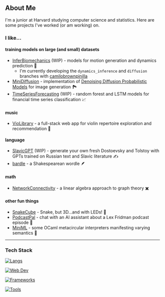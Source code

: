 ## About Me

I'm a junior at Harvard studying computer science and statistics. Here are some projects I've worked (or am working) on.

### I like...

#### training models on large (and small) datasets
- [InferBiomechanics](https://github.com/jbejjani2022/InferBiomechanics.git) (WIP) - models for motion generation and dynamics prediction 🦵
    - I'm currently developing the `dynamics_inference` and `diffusion` branches with [camilobrownpinilla](https://github.com/camilobrownpinilla)
- [MiniDiffusion](https://github.com/jbejjani2022/MiniDiffusion.git) - implementation of [Denoising Diffusion Probabilistic Models](https://arxiv.org/abs/2006.11239) for image generation 🏞️
- [TimeSeriesForecasting](https://github.com/jbejjani2022/TimeSeriesForecasting.git) (WIP) - random forest and LSTM models for financial time series classification 📈

#### music
- [VioLibrary](https://github.com/jbejjani2022/VioLibrary.git) - a full-stack web app for violin repertoire exploration and recommendation 🎻

#### language
- [SlavicGPT](https://github.com/jbejjani2022/SlavicGPT.git) (WIP) - generate your own fresh Dostoevsky and Tolstoy with GPTs trained on Russian text and Slavic literature ✍️
- [bardle](https://jbejjani2022.github.io/bardle/) - a Shakespearean wordle 🪶

#### math
- [NetworkConnectivity](https://github.com/jbejjani2022/NetworkConnectivity.git) - a linear algebra approach to graph theory ✖️

#### other fun things
- [SnakeCube](https://github.com/jbejjani2022/SnakeCube.git) - Snake, but 3D...and with LEDs! 🐍
- [PodcastPal](https://github.com/jbejjani2022/PodcastPal.git) - chat with an AI assistant about a Lex Fridman podcast episode 🤖
- [MiniML](https://github.com/jbejjani2022/MiniML.git) - some OCaml metacircular interpreters manifesting varying semantics 🐪

---
### Tech Stack
[![Langs](https://skillicons.dev/icons?i=python,cpp,c,ocaml,java,r,sqlite&theme=dark)](https://skillicons.dev)

[![Web Dev](https://skillicons.dev/icons?i=js,ts,html,css&theme=dark)](https://skillicons.dev)

[![Frameworks](https://skillicons.dev/icons?i=pytorch,django,flask&theme=dark)](https://skillicons.dev)

[![Tools](https://skillicons.dev/icons?i=linux,figma,aws,docker&theme=dark)](https://skillicons.dev)


<!--
**jbejjani2022/jbejjani2022** is a ✨ _special_ ✨ repository because its `README.md` (this file) appears on your GitHub profile.

Here are some ideas to get you started:

- 🔭 I’m currently working on ...
- 🌱 I’m currently learning ...
- 👯 I’m looking to collaborate on ...
- 🤔 I’m looking for help with ...
- 💬 Ask me about ...
- 📫 How to reach me: ...
- 😄 Pronouns: ...
- ⚡ Fun fact: ...
-->
